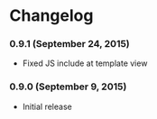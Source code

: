 # Changelog

### 0.9.1 (September 24, 2015)

- Fixed JS include at template view

### 0.9.0 (September 9, 2015)

- Initial release